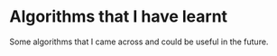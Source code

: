 # Algorithms that I have learnt

Some algorithms that I came across and could be useful in the future.
